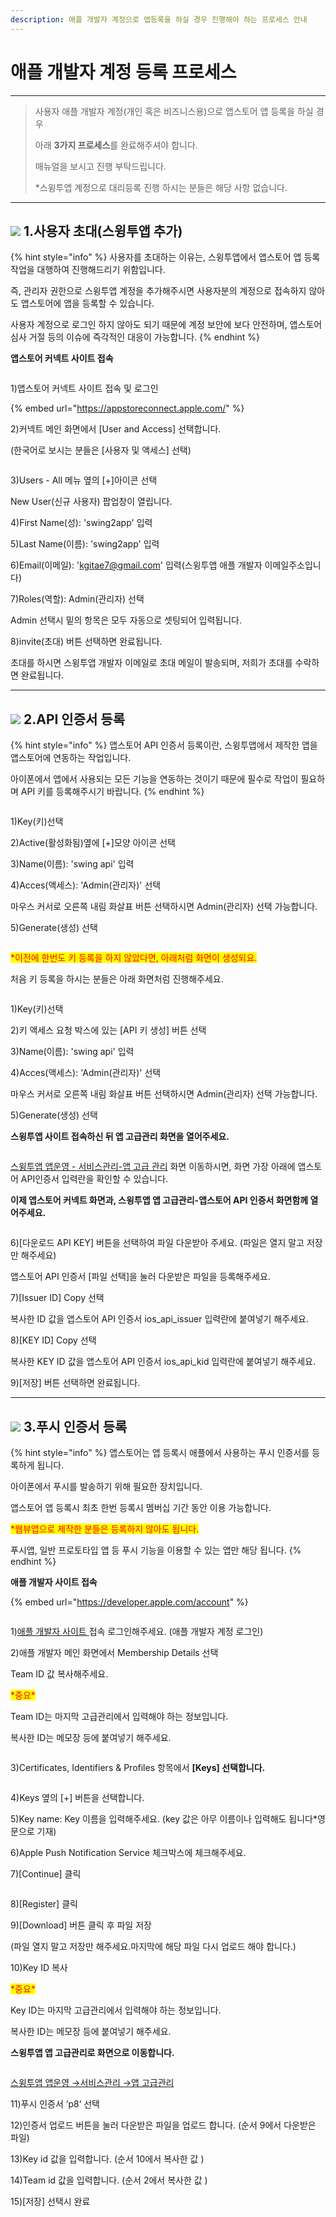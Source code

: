```yaml
---
description: 애플 개발자 계정으로 앱등록을 하실 경우 진행해야 하는 프로세스 안내
---
```


# 애플 개발자 계정 등록 프로세스

***

> 사용자 애플 개발자 계정(개인 혹은 비즈니스용)으로 앱스토어 앱 등록을 하실 경우
>
> 아래 **3가지 프로세스**를 완료해주셔야 합니다.
>
> 매뉴얼을 보시고 진행 부탁드립니다.&#x20;
>
> \*스윙투앱 계정으로 대리등록 진행 하시는 분들은 해당 사항 없습니다.&#x20;

***



## ![](https://wp.swing2app.co.kr/wp-content/uploads/2018/09/%EB%8B%A8%EB%9D%BD1-1.png) 1.사용자 초대(스윙투앱 추가)



{% hint style="info" %}
사용자를 초대하는 이유는, 스윙투앱에서 앱스토어 앱 등록 작업을 대행하여 진행해드리기 위함입니다.

즉, 관리자 권한으로 스윙투앱 계정을 추가해주시면 사용자분의 계정으로 접속하지 않아도 앱스토어에 앱을 등록할 수 있습니다.&#x20;

사용자 계정으로 로그인 하지 않아도 되기 때문에 계정  보안에 보다 안전하며, 앱스토어 심사 거절 등의 이슈에 즉각적인 대응이 가능합니다.&#x20;
{% endhint %}



**앱스토어 커넥트 사이트 접속**

<div align="left">

<figure><img src="../../.gitbook/assets/API4 (1).png" alt=""><figcaption></figcaption></figure>

</div>

1\)앱스토어 커넥트 사이트 접속 및 로그인

{% embed url="https://appstoreconnect.apple.com/" %}

2\)커넥트 메인 화면에서 \[User and Access] 선택합니다.&#x20;

(한국어로 보시는 분들은 \[사용자 및 액세스] 선택)



<figure><img src="../../.gitbook/assets/초대1.png" alt=""><figcaption></figcaption></figure>

3\)Users - All 메뉴 옆의  \[+]아이콘 선택

New User(신규 사용자) 팝업창이 열립니다.

4\)First Name(성): 'swing2app' 입력

5\)Last Name(이름): 'swing2app' 입력

6\)Email(이메일): 'kgitae7@gmail.com' 입력(스윙투앱 애플 개발자 이메일주소입니다)

7\)Roles(역할): Admin(관리자) 선택

Admin 선택시 밑의 항목은 모두 자동으로 셋팅되어 입력됩니다.&#x20;

8\)invite(초대) 버튼 선택하면 완료됩니다.&#x20;

초대를 하시면 스윙투앱 개발자 이메일로 초대 메일이 발송되며, 저희가 초대를 수락하면 완료됩니다.&#x20;

***



## ![](https://wp.swing2app.co.kr/wp-content/uploads/2018/09/%EB%8B%A8%EB%9D%BD1-1.png) 2.**API 인증서 등록**



{% hint style="info" %}
앱스토어 API 인증서 등록이란, 스윙투앱에서 제작한 앱을 앱스토어에 연동하는 작업입니다.&#x20;

아이폰에서 앱에서 사용되는 모든 기능을 연동하는 것이기 때문에 필수로 작업이 필요하며 API 키를 등록해주시기 바랍니다.&#x20;
{% endhint %}



<div align="left">

<figure><img src="../../.gitbook/assets/API(숫자변경1).png" alt=""><figcaption></figcaption></figure>

</div>

1\)Key(키)선택&#x20;

2\)Active(활성화됨)옆에 \[+]모양 아이콘 선택

3\)Name(이름): 'swing api' 입력

4\)Acces(액세스): 'Admin(관리자)' 선택

마우스 커서로 오른쪽 내림 화살표 버튼 선택하시면 Admin(관리자) 선택 가능합니다.&#x20;

5\)Generate(생성) 선택



<div align="left">

<figure><img src="../../.gitbook/assets/warning-(2).png" alt=""><figcaption></figcaption></figure>

</div>

<mark style="color:red;">\*이전에 한번도 키 등록을 하지 않았다면, 아래처럼 화면이 생성되요.</mark>

처음 키 등록을 하시는 분들은 아래 화면처럼 진행해주세요.&#x20;

<figure><img src="../../.gitbook/assets/API(변수1).jpg" alt=""><figcaption></figcaption></figure>

1\)Key(키)선택&#x20;

2\)키 액세스 요청 박스에 있는 \[API 키 생성] 버튼 선택

3\)Name(이름): 'swing api' 입력

4\)Acces(액세스): 'Admin(관리자)' 선택

마우스 커서로 오른쪽 내림 화살표 버튼 선택하시면 Admin(관리자) 선택 가능합니다.&#x20;

5\)Generate(생성) 선택



**스윙투앱 사이트 접속하신 뒤 앱 고급관리 화면을 열어주세요.**&#x20;

<div align="left">

<figure><img src="../../.gitbook/assets/API (1).png" alt=""><figcaption></figcaption></figure>

</div>

[스윙투앱 앱운영 - 서비스관리-앱 고급 관리](https://www.swing2app.co.kr/view/app\_advanced\_management) 화면 이동하시면, 화면 가장 아래에 앱스토어 API인증서 입력란을 확인할 수 있습니다.&#x20;



**이제 앱스토어 커넥트 화면과, 스윙투앱 앱 고급관리-앱스토어 API 인증서 화면함께 열어주세요.**&#x20;

<figure><img src="../../.gitbook/assets/API(숫자변경2).png" alt=""><figcaption></figcaption></figure>

6\)\[다운로드 API KEY] 버튼을 선택하여 파일 다운받아 주세요. (파일은 열지 말고 저장만 해주세요)

앱스토어 API 인증서 \[파일 선택]을 눌러 다운받은 파일을 등록해주세요.

7\)\[Issuer ID] Copy 선택&#x20;

복사한 ID 값을 앱스토어 API 인증서 ios\_api\_issuer 입력란에 붙여넣기 해주세요.&#x20;

8\)\[KEY ID] Copy 선택&#x20;

복사한 KEY ID 값을 앱스토어 API 인증서 ios\_api\_kid 입력란에 붙여넣기 해주세요.&#x20;

9\)\[저장] 버튼 선택하면 완료됩니다.&#x20;



***



## ![](https://wp.swing2app.co.kr/wp-content/uploads/2018/09/%EB%8B%A8%EB%9D%BD1-1.png) 3.푸시 인증서 등록



{% hint style="info" %}
앱스토어는 앱 등록시 애플에서 사용하는 푸시 인증서를 등록하게 됩니다.&#x20;

아이폰에서 푸시를 발송하기 위해 필요한 장치입니다.

앱스토어 앱 등록시 최초 한번 등록시 멤버십 기간 동안 이용 가능합니다.

<mark style="color:red;">\*웹뷰앱으로 제작한 분들은 등록하지 않아도 됩니다.</mark>&#x20;

푸시앱, 일반 프로토타입 앱 등 푸시 기능을 이용할 수 있는 앱만 해당 됩니다.&#x20;
{% endhint %}



**애플 개발자 사이트 접속**

{% embed url="https://developer.apple.com/account" %}

<div align="left">

<figure><img src="../../.gitbook/assets/푸시인증서1-1.png" alt=""><figcaption></figcaption></figure>

</div>

1\)[애플 개발자 사이트 ](https://developer.apple.com/account/)접속 로그인해주세요. (애플 개발자 계정 로그인)

2\)애플 개발자 메인 화면에서 Membership Details  선택

Team ID 값 복사해주세요.

<mark style="color:red;">\*중요\*</mark>

Team ID는 마지막 고급관리에서 입력해야 하는 정보입니다.

복사한 ID는 메모장 등에 붙여넣기 해주세요.



<div align="left">

<figure><img src="../../.gitbook/assets/푸시인증서2-1.png" alt=""><figcaption></figcaption></figure>

</div>

3\)Certificates, Identifiers & Profiles 항목에서 **\[Keys] 선택합니다.**



<div align="left">

<figure><img src="../../.gitbook/assets/푸시인증서3-1.png" alt=""><figcaption></figcaption></figure>

</div>

4\)Keys 옆의 \[+] 버튼을 선택합니다.

5\)Key name: Key 이름을 입력해주세요. (key 값은 아무 이름이나 입력해도 됩니다\*영문으로 기재)

6\)Apple Push Notification Service 체크박스에 체크해주세요.

7\)\[Continue] 클릭



<div align="left">

<figure><img src="../../.gitbook/assets/푸시인증서4-1.png" alt=""><figcaption></figcaption></figure>

</div>

8\)\[Register] 클릭

9\)\[Download] 버튼 클릭 후 파일 저장

(파일 열지 말고 저장만 해주세요.마지막에 해당 파일 다시 업로드 해야 합니다.)

10\)Key ID 복사

<mark style="color:red;">\*중요\*</mark>

Key ID는 마지막 고급관리에서 입력해야 하는 정보입니다.

복사한 ID는 메모장 등에 붙여넣기 해주세요.



**스윙투앱 앱 고급관리로 화면으로 이동합니다.**

<div align="left">

<figure><img src="../../.gitbook/assets/푸시인증서5-1.png" alt=""><figcaption></figcaption></figure>

</div>

[스윙투앱  앱운영 →서비스관리 →앱 고급관리](http://www.swing2app.co.kr/view/app\_advanced\_management)

11\)푸시 인증서 ‘p8’ 선택

12\)인증서 업로드 버튼을 눌러 다운받은 파일을 업로드 합니다. (순서 9에서 다운받은 파일)

13\)Key id 값을 입력합니다. (순서 10에서 복사한 값 )

14\)Team id 값을 입력합니다. (순서 2에서 복사한 값 )

15\)\[저장] 선택시 완료

